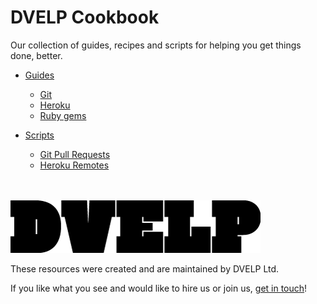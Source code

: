 # DVELP Cookbook

Our collection of guides, recipes and scripts for helping you get things done,
better.

* [Guides](https://github.com/DVELP/cookbook/tree/master/guides)
  * [Git](https://github.com/DVELP/cookbook/blob/alias-git-closepr/guides/Git.md)
  * [Heroku](https://github.com/DVELP/cookbook/blob/alias-git-closepr/guides/Heroku%20Pipeline.md)
  * [Ruby gems](https://github.com/DVELP/cookbook/blob/master/guides/Creating%20Ruby%20Gems%20bespoke%20for%20DVELP.md)

* [Scripts](https://github.com/DVELP/cookbook/tree/master/scripts)
  * [Git Pull Requests]()
  * [Heroku Remotes](https://github.com/DVELP/cookbook/blob/master/scripts/git_heroku_add.sh)

<br></br>
[![alt text](https://raw.githubusercontent.com/DVELP/cookbook/master/assets/dvelp-logo.png "DVELP logo")](http://dvelp.co.uk)

These resources were created and are maintained by DVELP Ltd.

If you like what you see and would like to hire us or join us, [get in touch](http://dvelp.co.uk)!
